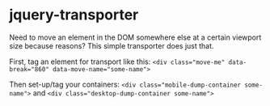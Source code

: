 # jquery-transporter
Need to move an element in the DOM somewhere else at a certain viewport size because reasons? This simple transporter does just that.

First, tag an element for transport like this: `<div class="move-me" data-break="860" data-move-name="some-name">`

Then set-up/tag your containers: `<div class="mobile-dump-container some-name">` and `<div class="desktop-dump-container some-name">`
